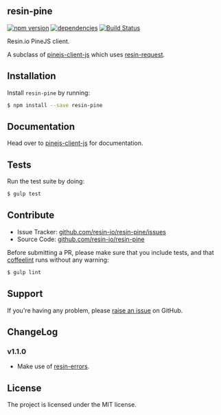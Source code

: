 resin-pine
----------

[![npm version](https://badge.fury.io/js/resin-pine.svg)](http://badge.fury.io/js/resin-pine)
[![dependencies](https://david-dm.org/resin-io/resin-pine.png)](https://david-dm.org/resin-io/resin-pine.png)
[![Build Status](https://travis-ci.org/resin-io/resin-pine.svg?branch=master)](https://travis-ci.org/resin-io/resin-pine)

Resin.io PineJS client.

A subclass of [pinejs-client-js](https://github.com/resin-io/pinejs-client-js) which uses [resin-request](https://github.com/resin-io/resin-request).

Installation
------------

Install `resin-pine` by running:

```sh
$ npm install --save resin-pine
```

Documentation
-------------

Head over to [pinejs-client-js](https://github.com/resin-io/pinejs-client-js) for documentation.

Tests
-----

Run the test suite by doing:

```sh
$ gulp test
```

Contribute
----------

- Issue Tracker: [github.com/resin-io/resin-pine/issues](https://github.com/resin-io/resin-pine/issues)
- Source Code: [github.com/resin-io/resin-pine](https://github.com/resin-io/resin-pine)

Before submitting a PR, please make sure that you include tests, and that [coffeelint](http://www.coffeelint.org/) runs without any warning:

```sh
$ gulp lint
```

Support
-------

If you're having any problem, please [raise an issue](https://github.com/resin-io/resin-pine/issues/new) on GitHub.

ChangeLog
---------

### v1.1.0

- Make use of [resin-errors](https://github.com/resin-io/resin-errors).

License
-------

The project is licensed under the MIT license.
